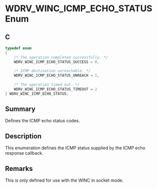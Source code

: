 # WDRV_WINC_ICMP_ECHO_STATUS Enum

## C

```c
typedef enum
{
    /* The operation completed successfully. */
    WDRV_WINC_ICMP_ECHO_STATUS_SUCCESS = 0,
    
    /* ICMP destination unreachable. */
    WDRV_WINC_ICMP_ECHO_STATUS_UNREACH = 1,
    
    /* The operation timed out. */
    WDRV_WINC_ICMP_ECHO_STATUS_TIMEOUT = 2
} WDRV_WINC_ICMP_ECHO_STATUS;

```

## Summary

Defines the ICMP echo status codes.  

## Description

This enumeration defines the ICMP status supplied by the ICMP echo response
callback.

## Remarks

This is only defined for use with the WINC in socket mode.  


